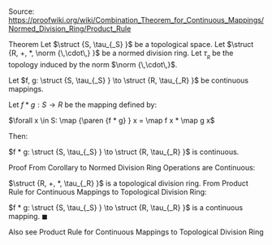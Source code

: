 # 

Source: https://proofwiki.org/wiki/Combination_Theorem_for_Continuous_Mappings/Normed_Division_Ring/Product_Rule

Theorem
Let $\struct {S, \tau_{_S} }$ be a topological space.
Let $\struct {R, +, *, \norm {\,\cdot\,} }$ be a normed division ring.
Let $\tau_{_R}$ be the topology induced by the norm $\norm {\,\cdot\,}$.

Let $f, g: \struct {S, \tau_{_S} } \to \struct {R, \tau_{_R} }$ be continuous mappings.

Let $f * g: S \to R$ be the mapping defined by:

$\forall x \in S: \map {\paren {f * g} } x = \map f x * \map g x$

Then:

$f * g: \struct {S, \tau_{_S} } \to \struct {R, \tau_{_R} }$ is continuous.


Proof
From Corollary to Normed Division Ring Operations are Continuous:

$\struct {R, +, *, \tau_{_R} }$ is a topological division ring.
From Product Rule for Continuous Mappings to Topological Division Ring:

$f * g: \struct {S, \tau_{_S} } \to \struct {R, \tau_{_R} }$ is a continuous mapping.
$\blacksquare$


Also see
Product Rule for Continuous Mappings to Topological Division Ring




